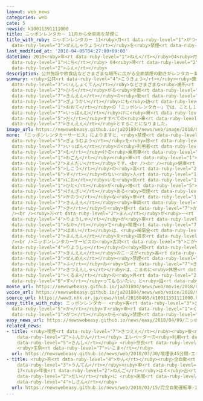```yaml
---
layout: web_news
categories: web
cate: 5
newsid: k10011391111000
title: ニッポンレンタカー 11月から全車両を禁煙に
title_with_ruby: ニッポンレンタカー 11<ruby>月<rt data-ruby-level="1">がつ</rt></ruby>から<ruby>全車両<rt
  data-ruby-level="3">ぜんしゃりょう</rt></ruby>を<ruby>禁煙<rt data-ruby-level="7">きんえん</rt></ruby>に
last_modified_at: '2018-04-05T04:27:00+09:00'
datetime: 2018<ruby>年<rt data-ruby-level="1">ねん</rt></ruby>04<ruby>月<rt data-ruby-level="1">がつ</rt></ruby>05<ruby>日<rt
  data-ruby-level="1">にち</rt></ruby> 04<ruby>時<rt data-ruby-level="2">じ</rt></ruby>27<ruby>分<rt
  data-ruby-level="2">ふん</rt></ruby>
description: 公共施設や飲食店などさまざまな場所に広がる全面禁煙の動きがレンタカー業界にも訪れます。大手の「ニッポンレンタカー」では、ことし１１月から一般向けに貸し出すすべての車を禁煙とすることになりました。
summary: <ruby>公共<rt data-ruby-level="4">こうきょう</rt></ruby><ruby>施設<rt data-ruby-level="7">しせつ</rt></ruby>や<ruby>飲食店<rt
  data-ruby-level="3">いんしょくてん</rt></ruby>などさまざまな<ruby>場所<rt data-ruby-level="3">ばしょ</rt></ruby>に<ruby>広<rt
  data-ruby-level="2">ひろ</rt></ruby>がる<ruby>全面<rt data-ruby-level="3">ぜんめん</rt></ruby><ruby>禁煙<rt
  data-ruby-level="7">きんえん</rt></ruby>の<ruby>動<rt data-ruby-level="3">うご</rt></ruby>きがレンタカー<ruby>業界<rt
  data-ruby-level="3">ぎょうかい</rt></ruby>にも<ruby>訪<rt data-ruby-level="7">おとず</rt></ruby>れます。<ruby>大手<rt
  data-ruby-level="1">おおて</rt></ruby>の「ニッポンレンタカー」では、ことし１１<ruby>月<rt data-ruby-level="1">がつ</rt></ruby>から<ruby>一般向<rt
  data-ruby-level="7">いっぱんむ</rt></ruby>けに<ruby>貸<rt data-ruby-level="5">か</rt></ruby>し<ruby>出<rt
  data-ruby-level="5">だ</rt></ruby>すすべての<ruby>車<rt data-ruby-level="1">くるま</rt></ruby>を<ruby>禁煙<rt
  data-ruby-level="7">きんえん</rt></ruby>とすることになりました。
image_url: https://newswebeasy.github.io/ja201804/news/web/image/2018/04/05/K10011391111_1804050002_1804050427_01_02.jpg
more: 「ニッポンレンタカーサービス」によりますと、<ruby>禁煙<rt data-ruby-level="7">きんえん</rt></ruby>とするのは、<ruby>業務用<rt
  data-ruby-level="5">ぎょうむよう</rt></ruby>を<ruby>除<rt data-ruby-level="6">のぞ</rt></ruby>いた<ruby>一般<rt
  data-ruby-level="7">いっぱん</rt></ruby>の<ruby>利用者<rt data-ruby-level="4">りようしゃ</rt></ruby><ruby>向<rt
  data-ruby-level="3">む</rt></ruby>けの<ruby>乗用車<rt data-ruby-level="3">じょうようしゃ</rt></ruby>と<ruby>ワゴン<rt
  data-ruby-level="1">わごん</rt></ruby><ruby>車<rt data-ruby-level="1">しゃ</rt></ruby>のすべておよそ３<ruby>万台<rt
  data-ruby-level="2">まんだい</rt></ruby>です。<br /><br /><ruby>健康<rt data-ruby-level="4">けんこう</rt></ruby><ruby>志向<rt
  data-ruby-level="5">しこう</rt></ruby>の<ruby>高<rt data-ruby-level="2">たか</rt></ruby>まりで、たばこを<ruby>吸<rt
  data-ruby-level="6">す</rt></ruby>わない<ruby>人<rt data-ruby-level="1">ひと</rt></ruby>や<ruby>臭<rt
  data-ruby-level="8">にお</rt></ruby>いを<ruby>気<rt data-ruby-level="1">き</rt></ruby>にする<ruby>人<rt
  data-ruby-level="1">ひと</rt></ruby>が<ruby>増<rt data-ruby-level="5">ふ</rt></ruby>えているためで、<ruby>現在<rt
  data-ruby-level="5">げんざい</rt></ruby>ある<ruby>喫煙<rt data-ruby-level="7">きつえん</rt></ruby><ruby>可能<rt
  data-ruby-level="5">かのう</rt></ruby>な<ruby>車<rt data-ruby-level="1">くるま</rt></ruby>を、すべて<ruby>禁煙<rt
  data-ruby-level="7">きんえん</rt></ruby><ruby>車両<rt data-ruby-level="3">しゃりょう</rt></ruby>に<ruby>切<rt
  data-ruby-level="7">き</rt></ruby>り<ruby>替<rt data-ruby-level="7">か</rt></ruby>えるということです。<br
  /><br /><ruby>万<rt data-ruby-level="2">まん</rt></ruby>が<ruby>一<rt data-ruby-level="2">いち</rt></ruby>、<ruby>利用者<rt
  data-ruby-level="4">りようしゃ</rt></ruby>が<ruby>車<rt data-ruby-level="1">くるま</rt></ruby>の<ruby>中<rt
  data-ruby-level="1">なか</rt></ruby>で<ruby>喫煙<rt data-ruby-level="7">きつえん</rt></ruby>したことがわかった<ruby>場合<rt
  data-ruby-level="2">ばあい</rt></ruby>は、<ruby>補償金<rt data-ruby-level="7">ほしょうきん</rt></ruby>として２<ruby>万円<rt
  data-ruby-level="2">まんえん</rt></ruby>を<ruby>請求<rt data-ruby-level="7">せいきゅう</rt></ruby>するとしています。<br
  /><br />ニッポンレンタカーサービスの<ruby>古河<rt data-ruby-level="5">こが</rt></ruby><ruby>渡<rt data-ruby-level="7">わたり</rt></ruby>さんは、「<ruby>利用者<rt
  data-ruby-level="4">りようしゃ</rt></ruby>の<ruby>間<rt data-ruby-level="2">あいだ</rt></ruby>で、<ruby>禁煙<rt
  data-ruby-level="7">きんえん</rt></ruby>のニーズが<ruby>高<rt data-ruby-level="2">たか</rt></ruby>まっていることから<ruby>全面<rt
  data-ruby-level="3">ぜんめん</rt></ruby><ruby>禁煙<rt data-ruby-level="7">きんえん</rt></ruby>に<ruby>踏<rt
  data-ruby-level="7">ふ</rt></ruby>み<ruby>切<rt data-ruby-level="7">き</rt></ruby>った。<ruby>喫煙者<rt
  data-ruby-level="7">きつえんしゃ</rt></ruby>は、こまめに<ruby>休憩<rt data-ruby-level="7">きゅうけい</rt></ruby>しながら<ruby>車<rt
  data-ruby-level="1">くるま</rt></ruby>の<ruby>外<rt data-ruby-level="2">そと</rt></ruby>でたばこを<ruby>吸<rt
  data-ruby-level="6">す</rt></ruby>ってもらいたい」と<ruby>話<rt data-ruby-level="2">はな</rt></ruby>していました。
movie_url: https://newswebeasy.github.io/ja201804/news/web/movie/2018/04/05/k10011391111_201804050511_201804050515.mp4
voice_url: https://newswebeasy.github.io/ja201804/news/web/voice/2018/04/05/k10011391111_201804050511_201804050515.mp3
source_url: https://www3.nhk.or.jp/news/html/20180405/k10011391111000.html
easy_title_with_ruby: ニッポンレンタカー <ruby>客<rt data-ruby-level="3">きゃく</rt></ruby>に<ruby>貸<rt
  data-ruby-level="5">か</rt></ruby>す<ruby>車<rt data-ruby-level="1">くるま</rt></ruby>を１１<ruby>月<rt
  data-ruby-level="1">がつ</rt></ruby>から<ruby>禁煙<rt data-ruby-level="7">きんえん</rt></ruby>にする
easy_news_url: https://newswebeasy.github.io/news/easy/2018/04/09/ニッポンレンタカー-客に貸す車を11月から禁煙にする
related_news:
- title: <ruby>喫煙<rt data-ruby-level="7">きつえん</rt></ruby><ruby>後<rt data-ruby-level="2">ご</rt></ruby>45<ruby>分間<rt
    data-ruby-level="2">ふんかん</rt></ruby> エレベーターの<ruby>利用<rt data-ruby-level="4">りよう</rt></ruby><ruby>禁止<rt
    data-ruby-level="5">きんし</rt></ruby> <ruby>奈良<rt data-ruby-level="8">なら</rt></ruby>
    <ruby>生駒<rt data-ruby-level="7">いこま</rt></ruby>
  url: https://newswebeasy.github.io/news/web/2018/03/30/喫煙後45分間-エレベーターの利用禁止-奈良-生駒
- title: <ruby>完<rt data-ruby-level="4">かん</rt></ruby><ruby>全自動<rt data-ruby-level="3">ぜんじどう</rt></ruby><ruby>運転<rt
    data-ruby-level="3">うんてん</rt></ruby><ruby>車<rt data-ruby-level="1">しゃ</rt></ruby>
    17<ruby>年後<rt data-ruby-level="2">ねんご</rt></ruby>は４<ruby>台<rt data-ruby-level="2">だい</rt></ruby>に１<ruby>台<rt
    data-ruby-level="2">だい</rt></ruby>に <ruby>民間<rt data-ruby-level="4">みんかん</rt></ruby>コンサルが<ruby>試算<rt
    data-ruby-level="4">しさん</rt></ruby>
  url: https://newswebeasy.github.io/news/web/2018/01/15/完全自動運転車-17年後は4台に1台に-民間コンサルが試算
...
```

